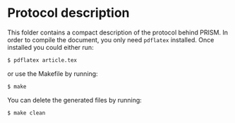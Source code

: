 # Protocol description

This folder contains a compact description of the protocol behind PRISM.
In order to compile the document, you only need `pdflatex` installed.
Once installed you could either run:

```bash
$ pdflatex article.tex
```

or use the Makefile by running: 

```bash
$ make
```

You can delete the generated files by running:

```
$ make clean
```
